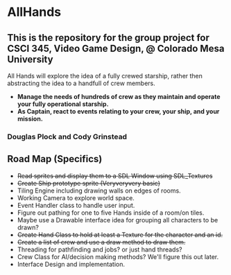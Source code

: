 # AllHands

## This is the repository for the group project for CSCI 345, Video Game Design, @ Colorado Mesa University

All Hands will explore the idea of a fully crewed starship, rather then abstracting the idea to a handfull of crew members.

- **Manage the needs of hundreds of crew as they maintain and operate your fully operational starship.**
- **As Captain, react to events relating to your crew, your ship, and your mission.**

### Douglas Plock and Cody Grinstead

## Road Map (Specifics)

- ~~Read sprites and display them to a SDL Window using SDL_Textures~~
- ~~Create Ship prototype sprite (Veryveryvery basic)~~
- Tiling Engine including drawing walls on edges of rooms.
- Working Camera to explore world space.
- Event Handler class to handle user input.
- Figure out pathing for one to five Hands inside of a room/on tiles.
- Maybe use a Drawable interface idea for grouping all characters to be drawn?
- ~~Create Hand Class to hold at least a Texture for the character and an id.~~
- ~~Create a list of crew and use a draw method to draw them.~~
- Threading for pathfinding and jobs? or just hand threads?
- Crew Class for AI/decision making methods? We'll figure this out later.
- Interface Design and implementation.